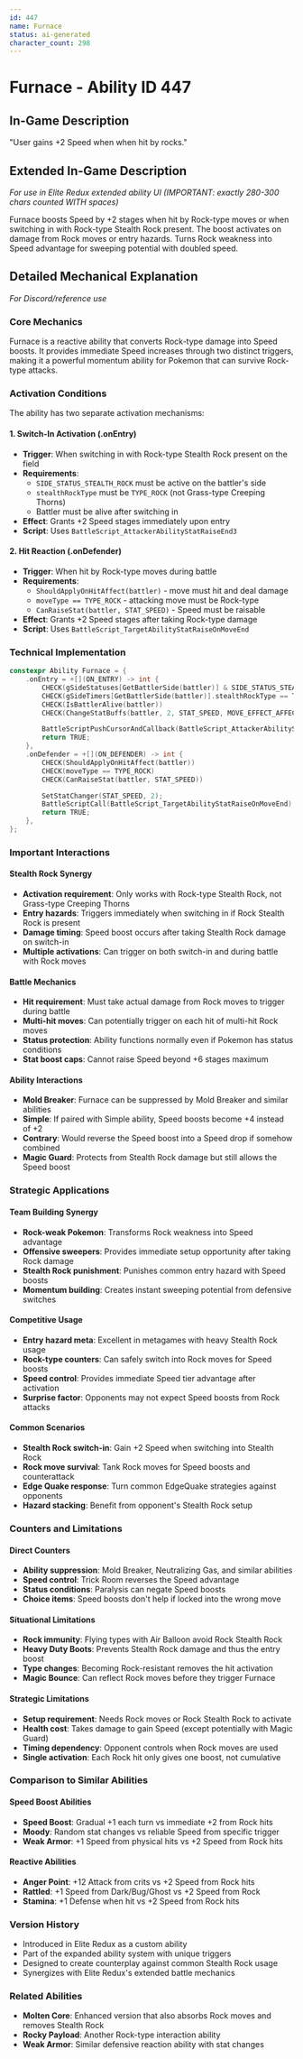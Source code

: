 ```yaml
---
id: 447
name: Furnace
status: ai-generated
character_count: 298
---
```


# Furnace - Ability ID 447

## In-Game Description
"User gains +2 Speed when when hit by rocks."

## Extended In-Game Description
*For use in Elite Redux extended ability UI (IMPORTANT: exactly 280-300 chars counted WITH spaces)*

Furnace boosts Speed by +2 stages when hit by Rock-type moves or when switching in with Rock-type Stealth Rock present. The boost activates on damage from Rock moves or entry hazards. Turns Rock weakness into Speed advantage for sweeping potential with doubled speed.

## Detailed Mechanical Explanation
*For Discord/reference use*

### Core Mechanics
Furnace is a reactive ability that converts Rock-type damage into Speed boosts. It provides immediate Speed increases through two distinct triggers, making it a powerful momentum ability for Pokemon that can survive Rock-type attacks.

### Activation Conditions
The ability has two separate activation mechanisms:

#### 1. Switch-In Activation (.onEntry)
- **Trigger**: When switching in with Rock-type Stealth Rock present on the field
- **Requirements**:
  - `SIDE_STATUS_STEALTH_ROCK` must be active on the battler's side
  - `stealthRockType` must be `TYPE_ROCK` (not Grass-type Creeping Thorns)
  - Battler must be alive after switching in
- **Effect**: Grants +2 Speed stages immediately upon entry
- **Script**: Uses `BattleScript_AttackerAbilityStatRaiseEnd3`

#### 2. Hit Reaction (.onDefender)
- **Trigger**: When hit by Rock-type moves during battle
- **Requirements**:
  - `ShouldApplyOnHitAffect(battler)` - move must hit and deal damage
  - `moveType == TYPE_ROCK` - attacking move must be Rock-type
  - `CanRaiseStat(battler, STAT_SPEED)` - Speed must be raisable
- **Effect**: Grants +2 Speed stages after taking Rock-type damage
- **Script**: Uses `BattleScript_TargetAbilityStatRaiseOnMoveEnd`

### Technical Implementation
```c
constexpr Ability Furnace = {
    .onEntry = +[](ON_ENTRY) -> int {
        CHECK(gSideStatuses[GetBattlerSide(battler)] & SIDE_STATUS_STEALTH_ROCK)
        CHECK(gSideTimers[GetBattlerSide(battler)].stealthRockType == TYPE_ROCK)
        CHECK(IsBattlerAlive(battler))
        CHECK(ChangeStatBuffs(battler, 2, STAT_SPEED, MOVE_EFFECT_AFFECTS_USER, NULL))

        BattleScriptPushCursorAndCallback(BattleScript_AttackerAbilityStatRaiseEnd3);
        return TRUE;
    },
    .onDefender = +[](ON_DEFENDER) -> int {
        CHECK(ShouldApplyOnHitAffect(battler))
        CHECK(moveType == TYPE_ROCK)
        CHECK(CanRaiseStat(battler, STAT_SPEED))

        SetStatChanger(STAT_SPEED, 2);
        BattleScriptCall(BattleScript_TargetAbilityStatRaiseOnMoveEnd);
        return TRUE;
    },
};
```

### Important Interactions

#### Stealth Rock Synergy
- **Activation requirement**: Only works with Rock-type Stealth Rock, not Grass-type Creeping Thorns
- **Entry hazards**: Triggers immediately when switching in if Rock Stealth Rock is present
- **Damage timing**: Speed boost occurs after taking Stealth Rock damage on switch-in
- **Multiple activations**: Can trigger on both switch-in and during battle with Rock moves

#### Battle Mechanics
- **Hit requirement**: Must take actual damage from Rock moves to trigger during battle
- **Multi-hit moves**: Can potentially trigger on each hit of multi-hit Rock moves
- **Status protection**: Ability functions normally even if Pokemon has status conditions
- **Stat boost caps**: Cannot raise Speed beyond +6 stages maximum

#### Ability Interactions
- **Mold Breaker**: Furnace can be suppressed by Mold Breaker and similar abilities
- **Simple**: If paired with Simple ability, Speed boosts become +4 instead of +2
- **Contrary**: Would reverse the Speed boost into a Speed drop if somehow combined
- **Magic Guard**: Protects from Stealth Rock damage but still allows the Speed boost

### Strategic Applications

#### Team Building Synergy
- **Rock-weak Pokemon**: Transforms Rock weakness into Speed advantage
- **Offensive sweepers**: Provides immediate setup opportunity after taking Rock damage
- **Stealth Rock punishment**: Punishes common entry hazard with Speed boosts
- **Momentum building**: Creates instant sweeping potential from defensive switches

#### Competitive Usage
- **Entry hazard meta**: Excellent in metagames with heavy Stealth Rock usage
- **Rock-type counters**: Can safely switch into Rock moves for Speed boosts
- **Speed control**: Provides immediate Speed tier advantage after activation
- **Surprise factor**: Opponents may not expect Speed boosts from Rock attacks

#### Common Scenarios
- **Stealth Rock switch-in**: Gain +2 Speed when switching into Stealth Rock
- **Rock move survival**: Tank Rock moves for Speed boosts and counterattack
- **Edge Quake response**: Turn common EdgeQuake strategies against opponents
- **Hazard stacking**: Benefit from opponent's Stealth Rock setup

### Counters and Limitations

#### Direct Counters
- **Ability suppression**: Mold Breaker, Neutralizing Gas, and similar abilities
- **Speed control**: Trick Room reverses the Speed advantage
- **Status conditions**: Paralysis can negate Speed boosts
- **Choice items**: Speed boosts don't help if locked into the wrong move

#### Situational Limitations
- **Rock immunity**: Flying types with Air Balloon avoid Rock Stealth Rock
- **Heavy Duty Boots**: Prevents Stealth Rock damage and thus the entry boost
- **Type changes**: Becoming Rock-resistant removes the hit activation
- **Magic Bounce**: Can reflect Rock moves before they trigger Furnace

#### Strategic Limitations
- **Setup requirement**: Needs Rock moves or Rock Stealth Rock to activate
- **Health cost**: Takes damage to gain Speed (except potentially with Magic Guard)
- **Timing dependency**: Opponent controls when Rock moves are used
- **Single activation**: Each Rock hit only gives one boost, not cumulative

### Comparison to Similar Abilities

#### Speed Boost Abilities
- **Speed Boost**: Gradual +1 each turn vs immediate +2 from Rock hits
- **Moody**: Random stat changes vs reliable Speed from specific trigger
- **Weak Armor**: +1 Speed from physical hits vs +2 Speed from Rock hits

#### Reactive Abilities
- **Anger Point**: +12 Attack from crits vs +2 Speed from Rock hits
- **Rattled**: +1 Speed from Dark/Bug/Ghost vs +2 Speed from Rock
- **Stamina**: +1 Defense when hit vs +2 Speed from Rock hits

### Version History
- Introduced in Elite Redux as a custom ability
- Part of the expanded ability system with unique triggers
- Designed to create counterplay against common Stealth Rock usage
- Synergizes with Elite Redux's extended battle mechanics

### Related Abilities
- **Molten Core**: Enhanced version that also absorbs Rock moves and removes Stealth Rock
- **Rocky Payload**: Another Rock-type interaction ability
- **Weak Armor**: Similar defensive reaction ability with stat changes